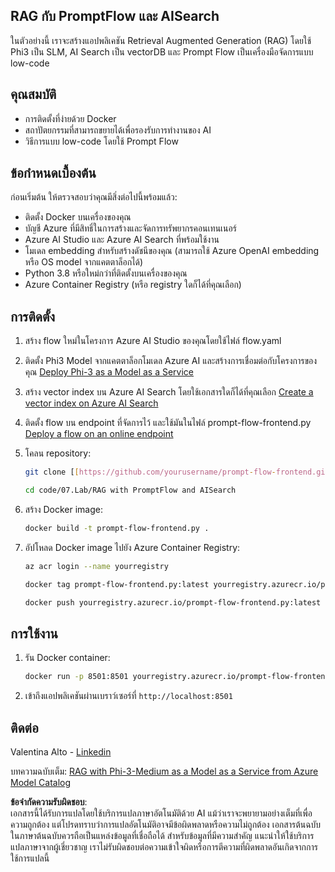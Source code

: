 ## RAG กับ PromptFlow และ AISearch

ในตัวอย่างนี้ เราจะสร้างแอปพลิเคชัน Retrieval Augmented Generation (RAG) โดยใช้ Phi3 เป็น SLM, AI Search เป็น vectorDB และ Prompt Flow เป็นเครื่องมือจัดการแบบ low-code

## คุณสมบัติ

- การติดตั้งที่ง่ายด้วย Docker
- สถาปัตยกรรมที่สามารถขยายได้เพื่อรองรับการทำงานของ AI
- วิธีการแบบ low-code โดยใช้ Prompt Flow

## ข้อกำหนดเบื้องต้น

ก่อนเริ่มต้น ให้ตรวจสอบว่าคุณมีสิ่งต่อไปนี้พร้อมแล้ว:

- ติดตั้ง Docker บนเครื่องของคุณ
- บัญชี Azure ที่มีสิทธิ์ในการสร้างและจัดการทรัพยากรคอนเทนเนอร์
- Azure AI Studio และ Azure AI Search ที่พร้อมใช้งาน
- โมเดล embedding สำหรับสร้างดัชนีของคุณ (สามารถใช้ Azure OpenAI embedding หรือ OS model จากแคตตาล็อกได้)
- Python 3.8 หรือใหม่กว่าที่ติดตั้งบนเครื่องของคุณ
- Azure Container Registry (หรือ registry ใดก็ได้ที่คุณเลือก)

## การติดตั้ง

1. สร้าง flow ใหม่ในโครงการ Azure AI Studio ของคุณโดยใช้ไฟล์ flow.yaml
2. ติดตั้ง Phi3 Model จากแคตตาล็อกโมเดล Azure AI และสร้างการเชื่อมต่อกับโครงการของคุณ [Deploy Phi-3 as a Model as a Service](https://learn.microsoft.com/azure/machine-learning/how-to-deploy-models-phi-3?view=azureml-api-2&tabs=phi-3-mini)
3. สร้าง vector index บน Azure AI Search โดยใช้เอกสารใดก็ได้ที่คุณเลือก [Create a vector index on Azure AI Search](https://learn.microsoft.com/azure/search/search-how-to-create-search-index?tabs=portal)
4. ติดตั้ง flow บน endpoint ที่จัดการไว้ และใช้มันในไฟล์ prompt-flow-frontend.py [Deploy a flow on an online endpoint](https://learn.microsoft.com/azure/ai-studio/how-to/flow-deploy)
5. โคลน repository:

    ```sh
    git clone [[https://github.com/yourusername/prompt-flow-frontend.git](https://github.com/microsoft/Phi-3CookBook.git)](https://github.com/microsoft/Phi-3CookBook.git)
    
    cd code/07.Lab/RAG with PromptFlow and AISearch
    ```

6. สร้าง Docker image:

    ```sh
    docker build -t prompt-flow-frontend.py .
    ```

7. อัปโหลด Docker image ไปยัง Azure Container Registry:

    ```sh
    az acr login --name yourregistry
    
    docker tag prompt-flow-frontend.py:latest yourregistry.azurecr.io/prompt-flow-frontend.py:latest
    
    docker push yourregistry.azurecr.io/prompt-flow-frontend.py:latest
    ```

## การใช้งาน

1. รัน Docker container:

    ```sh
    docker run -p 8501:8501 yourregistry.azurecr.io/prompt-flow-frontend.py:latest
    ```

2. เข้าถึงแอปพลิเคชันผ่านเบราว์เซอร์ที่ `http://localhost:8501`

## ติดต่อ

Valentina Alto - [Linkedin](https://www.linkedin.com/in/valentina-alto-6a0590148/)

บทความฉบับเต็ม: [RAG with Phi-3-Medium as a Model as a Service from Azure Model Catalog](https://medium.com/@valentinaalto/rag-with-phi-3-medium-as-a-model-as-a-service-from-azure-model-catalog-62e1411948f3)

**ข้อจำกัดความรับผิดชอบ**:  
เอกสารนี้ได้รับการแปลโดยใช้บริการแปลภาษาอัตโนมัติด้วย AI แม้ว่าเราจะพยายามอย่างเต็มที่เพื่อความถูกต้อง แต่โปรดทราบว่าการแปลอัตโนมัติอาจมีข้อผิดพลาดหรือความไม่ถูกต้อง เอกสารต้นฉบับในภาษาต้นฉบับควรถือเป็นแหล่งข้อมูลที่เชื่อถือได้ สำหรับข้อมูลที่มีความสำคัญ แนะนำให้ใช้บริการแปลภาษาจากผู้เชี่ยวชาญ เราไม่รับผิดชอบต่อความเข้าใจผิดหรือการตีความที่ผิดพลาดอันเกิดจากการใช้การแปลนี้